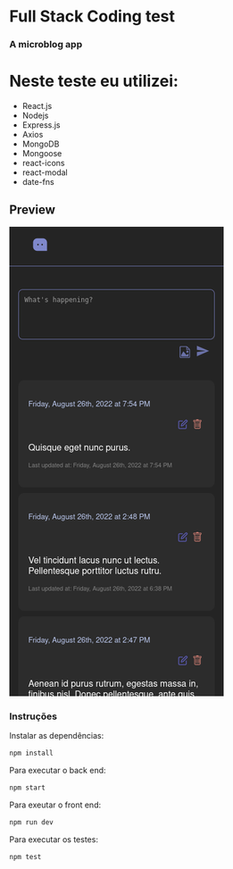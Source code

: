 # Full Stack Coding test

### A microblog app

# Neste teste eu utilizei:

 - React.js
 - Nodejs
 - Express.js
 - Axios
 - MongoDB
 - Mongoose
 - react-icons
 - react-modal
 - date-fns

 ## Preview

![preview](preview/test_preview.png)

 ### Instruções

Instalar as dependências:

```bash
npm install
```

Para executar o back end:

 ```bash
 npm start
 ```

 Para exeutar o front end:

 ```bash
 npm run dev
 ```

Para executar os testes:

```bash
npm test
```
